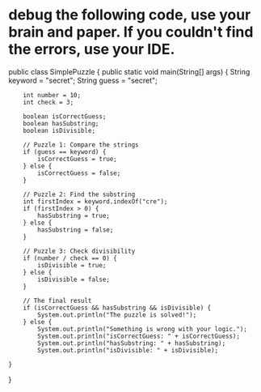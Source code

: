# debug the following code, use your brain and paper. If you couldn't find the errors, use your IDE.

public class SimplePuzzle {
    public static void main(String[] args) {
        String keyword = "secret";
        String guess = "secret";

        int number = 10;
        int check = 3;

        boolean isCorrectGuess;
        boolean hasSubstring;
        boolean isDivisible;
        
        // Puzzle 1: Compare the strings
        if (guess == keyword) {
            isCorrectGuess = true;
        } else {
            isCorrectGuess = false;
        }

        // Puzzle 2: Find the substring
        int firstIndex = keyword.indexOf("cre");
        if (firstIndex > 0) {
            hasSubstring = true;
        } else {
            hasSubstring = false;
        }

        // Puzzle 3: Check divisibility
        if (number / check == 0) {
            isDivisible = true;
        } else {
            isDivisible = false;
        }
        
        // The final result
        if (isCorrectGuess && hasSubstring && isDivisible) {
            System.out.println("The puzzle is solved!");
        } else {
            System.out.println("Something is wrong with your logic.");
            System.out.println("isCorrectGuess: " + isCorrectGuess);
            System.out.println("hasSubstring: " + hasSubstring);
            System.out.println("isDivisible: " + isDivisible);
        
    }
}
